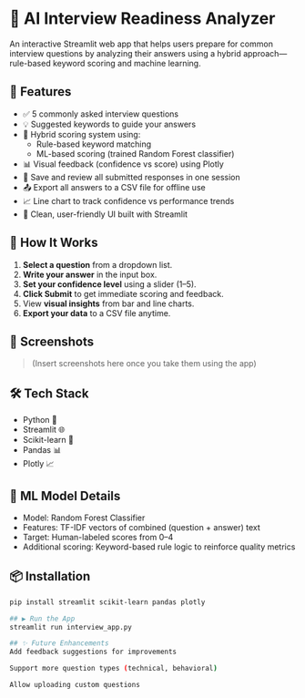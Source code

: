 # 🧠 AI Interview Readiness Analyzer

An interactive Streamlit web app that helps users prepare for common interview questions by analyzing their answers using a hybrid approach—rule-based keyword scoring and machine learning.

## 🚀 Features

- ✅ 5 commonly asked interview questions
- 💡 Suggested keywords to guide your answers
- 🤖 Hybrid scoring system using:
  - Rule-based keyword matching
  - ML-based scoring (trained Random Forest classifier)
- 📊 Visual feedback (confidence vs score) using Plotly
- 💾 Save and review all submitted responses in one session
- 📤 Export all answers to a CSV file for offline use
- 📈 Line chart to track confidence vs performance trends
- 🧹 Clean, user-friendly UI built with Streamlit

## 🎯 How It Works

1. **Select a question** from a dropdown list.
2. **Write your answer** in the input box.
3. **Set your confidence level** using a slider (1–5).
4. **Click Submit** to get immediate scoring and feedback.
5. View **visual insights** from bar and line charts.
6. **Export your data** to a CSV file anytime.

## 📸 Screenshots

> (Insert screenshots here once you take them using the app)

## 🛠️ Tech Stack

- Python 🐍
- Streamlit 🌐
- Scikit-learn 🤖
- Pandas 📊
- Plotly 📈


## 🧠 ML Model Details

- Model: Random Forest Classifier
- Features: TF-IDF vectors of combined (question + answer) text
- Target: Human-labeled scores from 0–4
- Additional scoring: Keyword-based rule logic to reinforce quality metrics

## 📦 Installation

```bash
pip install streamlit scikit-learn pandas plotly

## ▶️ Run the App
streamlit run interview_app.py

## ✨ Future Enhancements
Add feedback suggestions for improvements

Support more question types (technical, behavioral)

Allow uploading custom questions






